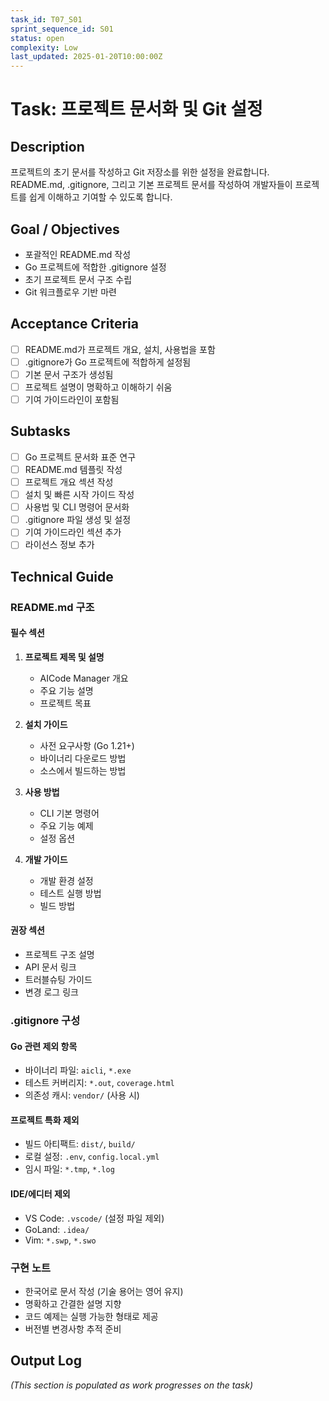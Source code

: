```yaml
---
task_id: T07_S01
sprint_sequence_id: S01
status: open
complexity: Low
last_updated: 2025-01-20T10:00:00Z
---
```


# Task: 프로젝트 문서화 및 Git 설정

## Description
프로젝트의 초기 문서를 작성하고 Git 저장소를 위한 설정을 완료합니다. README.md, .gitignore, 그리고 기본 프로젝트 문서를 작성하여 개발자들이 프로젝트를 쉽게 이해하고 기여할 수 있도록 합니다.

## Goal / Objectives
- 포괄적인 README.md 작성
- Go 프로젝트에 적합한 .gitignore 설정
- 초기 프로젝트 문서 구조 수립
- Git 워크플로우 기반 마련

## Acceptance Criteria
- [ ] README.md가 프로젝트 개요, 설치, 사용법을 포함
- [ ] .gitignore가 Go 프로젝트에 적합하게 설정됨
- [ ] 기본 문서 구조가 생성됨
- [ ] 프로젝트 설명이 명확하고 이해하기 쉬움
- [ ] 기여 가이드라인이 포함됨

## Subtasks
- [ ] Go 프로젝트 문서화 표준 연구
- [ ] README.md 템플릿 작성
- [ ] 프로젝트 개요 섹션 작성
- [ ] 설치 및 빠른 시작 가이드 작성
- [ ] 사용법 및 CLI 명령어 문서화
- [ ] .gitignore 파일 생성 및 설정
- [ ] 기여 가이드라인 섹션 추가
- [ ] 라이선스 정보 추가

## Technical Guide

### README.md 구조

#### 필수 섹션
1. **프로젝트 제목 및 설명**
   - AICode Manager 개요
   - 주요 기능 설명
   - 프로젝트 목표

2. **설치 가이드**
   - 사전 요구사항 (Go 1.21+)
   - 바이너리 다운로드 방법
   - 소스에서 빌드하는 방법

3. **사용 방법**
   - CLI 기본 명령어
   - 주요 기능 예제
   - 설정 옵션

4. **개발 가이드**
   - 개발 환경 설정
   - 테스트 실행 방법
   - 빌드 방법

#### 권장 섹션
- 프로젝트 구조 설명
- API 문서 링크
- 트러블슈팅 가이드
- 변경 로그 링크

### .gitignore 구성

#### Go 관련 제외 항목
- 바이너리 파일: `aicli`, `*.exe`
- 테스트 커버리지: `*.out`, `coverage.html`
- 의존성 캐시: `vendor/` (사용 시)

#### 프로젝트 특화 제외
- 빌드 아티팩트: `dist/`, `build/`
- 로컬 설정: `.env`, `config.local.yml`
- 임시 파일: `*.tmp`, `*.log`

#### IDE/에디터 제외
- VS Code: `.vscode/` (설정 파일 제외)
- GoLand: `.idea/`
- Vim: `*.swp`, `*.swo`

### 구현 노트
- 한국어로 문서 작성 (기술 용어는 영어 유지)
- 명확하고 간결한 설명 지향
- 코드 예제는 실행 가능한 형태로 제공
- 버전별 변경사항 추적 준비

## Output Log
*(This section is populated as work progresses on the task)*